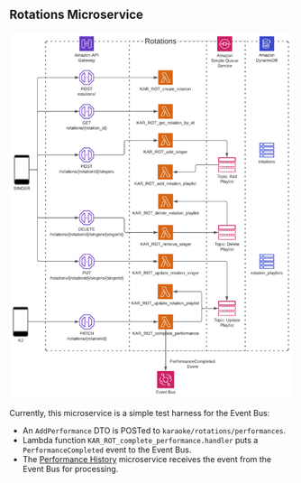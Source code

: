 ## Rotations Microservice

<img src="../../../site-images/karaoke-rotations.png" width="850">

Currently, this microservice is a simple test harness for the Event Bus:

- An `AddPerformance` DTO is POSTed to `karaoke/rotations/performances`.
- Lambda function `KAR_ROT_complete_performance.handler` puts a `PerformanceCompleted` event to the Event Bus.
- The [Performance History](../performance-history) microservice receives the event from the Event Bus for processing.
